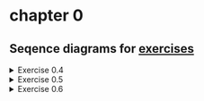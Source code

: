 # chapter 0

## Seqence diagrams for [exercises](https://fullstackopen.com/en/part0/fundamentals_of_web_apps)
<details>
  <summary>Exercise 0.4</summary>
  
![exampleapp-addNote-sequenceDiagram](https://user-images.githubusercontent.com/82172053/115987080-da972680-a5b3-11eb-8691-52275d6a686a.PNG)
</details>
<details>
  <summary>Exercise 0.5</summary>
  
![singlePageApp-connect-sequenceDiagram](https://user-images.githubusercontent.com/82172053/115987314-d4557a00-a5b4-11eb-9a47-962f4bf8de0b.PNG)
</details>
<details>
  <summary>Exercise 0.6</summary>
  
![singlePageApp-addNote-sequenceDiagram](https://user-images.githubusercontent.com/82172053/115987341-ec2cfe00-a5b4-11eb-8552-9b49c2f57a5a.png)
</details>
